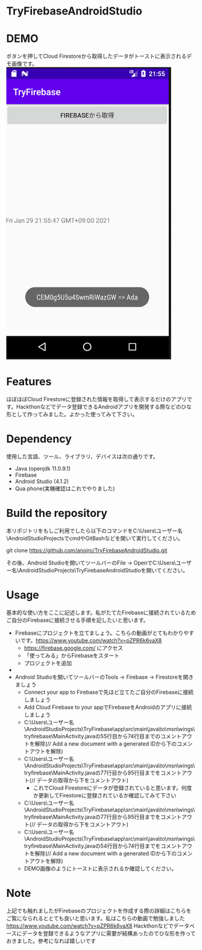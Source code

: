 # TryFirebaseAndroidStudio

# DEMO
ボタンを押してCloud Firestoreから取得したデータがトーストに表示されるデモ画像です。
![DEMO image](./demo.PNG)

# Features
ほぼほぼCloud Firestoreに登録された情報を取得して表示するだけのアプリです。Hackthonなどでデータ登録できるAndroidアプリを開発する際などのひな形として作ってみました。よかった使ってみて下さい。

# Dependency
使用した言語、ツール、ライブラリ、デバイスは次の通りです。

- Java (openjdk 11.0.9.1)
- Firebase
- Android Studio (4.1.2)
- Qua phone(実機確認はこれでやりました)

# Build the repository
本リポジトリをもしご利用でしたら以下のコマンドをC:\Users\ユーザー名\AndroidStudioProjectsでcmdやGitBashなどを開いて実行してください。

git clone https://github.com/anoiro/TryFirebaseAndroidStudio.git

その後、Android Studioを開いてツールバーのFile -> OpenでC:\Users\ユーザー名\AndroidStudioProjects\TryFirebaseAndroidStudioを開いてください。

# Usage
基本的な使い方をここに記述します。私がたてたFirebaseに接続されているためご自分のFirebaseに接続させる手順を記したいと思います。

- Firebaseにプロジェクトを立てましょう。こちらの動画がとてもわかりやすいです。https://www.youtube.com/watch?v=pZPR6k6vaX8
    - https://firebase.google.com/ にアクセス
    - 「使ってみる」からFirebaseをスタート
    - プロジェクトを追加
- 
- Android Studioを開いてツールバーのTools -> Firebase -> Firestoreを開きましょう
    - Connect your app to Firebaseで先ほど立てたご自分のFirebaseに接続しましょう
    - Add Cloud Firebase to your appでFirebaseをAndroidのアプリに接続しましょう
    - C:\Users\ユーザー名\AndroidStudioProjects\TryFirebase\app\src\main\java\to\msn\wings\tryfirebase\MainActivity.javaの55行目から74行目までのコメントアウトを解除(// Add a new document with a generated IDから下のコメントアウトを解除)
    - C:\Users\ユーザー名\AndroidStudioProjects\TryFirebase\app\src\main\java\to\msn\wings\tryfirebase\MainActivity.javaの77行目から95行目までをコメントアウト(// データの取得から下をコメントアウト)
        - これでCloud Firestoreにデータが登録されていると思います。何度か更新してFirestoreに登録されているか確認してみて下さい
    - C:\Users\ユーザー名\AndroidStudioProjects\TryFirebase\app\src\main\java\to\msn\wings\tryfirebase\MainActivity.javaの77行目から95行目までをコメントアウト(// データの取得から下をコメントアウト)
    - C:\Users\ユーザー名\AndroidStudioProjects\TryFirebase\app\src\main\java\to\msn\wings\tryfirebase\MainActivity.javaの54行目から74行目までをコメントアウトを解除(// Add a new document with a generated IDから下のコメントアウトを解除)
    - DEMO画像のようにトーストに表示されるか確認してください。

# Note
上記でも触れましたがFirebaseのプロジェクトを作成する際の詳細はこちらをご覧になられるととても良いと思います。私はこちらの動画で勉強しました
https://www.youtube.com/watch?v=pZPR6k6vaX8
Hackthonなどでデータベースにデータを登録できるようなアプリに需要が結構あったのでひな形を作っておきました。参考になれば嬉しいです